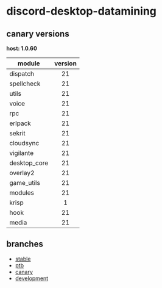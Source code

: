 # discord-desktop-datamining

## canary versions

**host: 1.0.60**

| module | version |
| ------ | :-----: |
| dispatch | 21 |
| spellcheck | 21 |
| utils | 21 |
| voice | 21 |
| rpc | 21 |
| erlpack | 21 |
| sekrit | 21 |
| cloudsync | 21 |
| vigilante | 21 |
| desktop_core | 21 |
| overlay2 | 21 |
| game_utils | 21 |
| modules | 21 |
| krisp | 1 |
| hook | 21 |
| media | 21 |

## branches

- [stable](https://github.com/OpenAsar/discord-desktop-datamining/tree/stable)
- [ptb](https://github.com/OpenAsar/discord-desktop-datamining/tree/ptb)
- [canary](https://github.com/OpenAsar/discord-desktop-datamining/tree/canary)
- [development](https://github.com/OpenAsar/discord-desktop-datamining/tree/development)